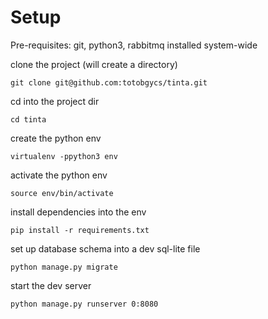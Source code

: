 # Setup
Pre-requisites: git, python3, rabbitmq installed system-wide

clone the project (will create a directory)

    git clone git@github.com:totobgycs/tinta.git

cd into the project dir

    cd tinta

create the python env

    virtualenv -ppython3 env

activate the python env

    source env/bin/activate

install dependencies into the env

    pip install -r requirements.txt

set up database schema into a dev sql-lite file

    python manage.py migrate

start the dev server

    python manage.py runserver 0:8080


